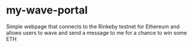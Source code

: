 # my-wave-portal
Simple webpage that connects to the Rinkeby testnet for Ethereum and allows users to wave and send a message to me for a chance to win some ETH
